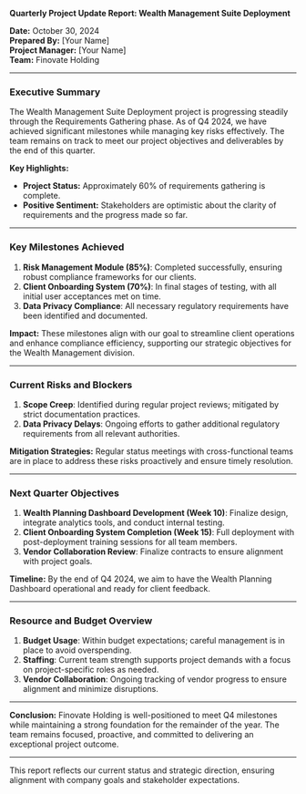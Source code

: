 

**Quarterly Project Update Report: Wealth Management Suite Deployment**

**Date:** October 30, 2024  
**Prepared By:** [Your Name]  
**Project Manager:** [Your Name]  
**Team:** Finovate Holding  

---

### Executive Summary

The Wealth Management Suite Deployment project is progressing steadily through the Requirements Gathering phase. As of Q4 2024, we have achieved significant milestones while managing key risks effectively. The team remains on track to meet our project objectives and deliverables by the end of this quarter.

**Key Highlights:**
- **Project Status:** Approximately 60% of requirements gathering is complete.
- **Positive Sentiment:** Stakeholders are optimistic about the clarity of requirements and the progress made so far.

---

### Key Milestones Achieved

1. **Risk Management Module (85%)**: Completed successfully, ensuring robust compliance frameworks for our clients.
2. **Client Onboarding System (70%)**: In final stages of testing, with all initial user acceptances met on time.
3. **Data Privacy Compliance**: All necessary regulatory requirements have been identified and documented.

**Impact:** These milestones align with our goal to streamline client operations and enhance compliance efficiency, supporting our strategic objectives for the Wealth Management division.

---

### Current Risks and Blockers

1. **Scope Creep**: Identified during regular project reviews; mitigated by strict documentation practices.
2. **Data Privacy Delays**: Ongoing efforts to gather additional regulatory requirements from all relevant authorities.

**Mitigation Strategies:** Regular status meetings with cross-functional teams are in place to address these risks proactively and ensure timely resolution.

---

### Next Quarter Objectives

1. **Wealth Planning Dashboard Development (Week 10)**: Finalize design, integrate analytics tools, and conduct internal testing.
2. **Client Onboarding System Completion (Week 15)**: Full deployment with post-deployment training sessions for all team members.
3. **Vendor Collaboration Review**: Finalize contracts to ensure alignment with project goals.

**Timeline:** By the end of Q4 2024, we aim to have the Wealth Planning Dashboard operational and ready for client feedback.

---

### Resource and Budget Overview

1. **Budget Usage**: Within budget expectations; careful management is in place to avoid overspending.
2. **Staffing**: Current team strength supports project demands with a focus on project-specific roles as needed.
3. **Vendor Collaboration**: Ongoing tracking of vendor progress to ensure alignment and minimize disruptions.

---

**Conclusion:** Finovate Holding is well-positioned to meet Q4 milestones while maintaining a strong foundation for the remainder of the year. The team remains focused, proactive, and committed to delivering an exceptional project outcome.

--- 

This report reflects our current status and strategic direction, ensuring alignment with company goals and stakeholder expectations.